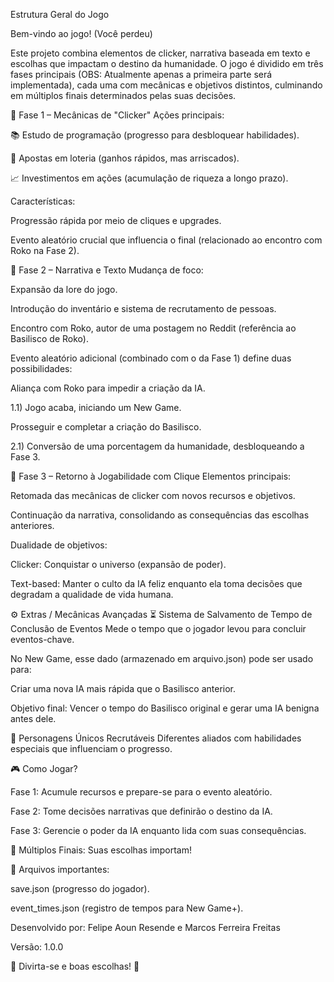 Estrutura Geral do Jogo

Bem-vindo ao jogo! (Você perdeu)

Este projeto combina elementos de clicker, narrativa baseada em texto e escolhas que impactam o destino da humanidade. O jogo é dividido em três fases principais (OBS: Atualmente apenas a primeira parte será implementada), cada uma com mecânicas e objetivos distintos, culminando em múltiplos finais determinados pelas suas decisões.

📌 Fase 1 – Mecânicas de "Clicker"
Ações principais:

📚 Estudo de programação (progresso para desbloquear habilidades).

🎰 Apostas em loteria (ganhos rápidos, mas arriscados).

📈 Investimentos em ações (acumulação de riqueza a longo prazo).

Características:

Progressão rápida por meio de cliques e upgrades.

Evento aleatório crucial que influencia o final (relacionado ao encontro com Roko na Fase 2).

📖 Fase 2 – Narrativa e Texto
Mudança de foco:

Expansão da lore do jogo.

Introdução do inventário e sistema de recrutamento de pessoas.

Encontro com Roko, autor de uma postagem no Reddit (referência ao Basilisco de Roko).

Evento aleatório adicional (combinado com o da Fase 1) define duas possibilidades:

Aliança com Roko para impedir a criação da IA.

1.1) Jogo acaba, iniciando um New Game.

Prosseguir e completar a criação do Basilisco.

2.1) Conversão de uma porcentagem da humanidade, desbloqueando a Fase 3.

🔄 Fase 3 – Retorno à Jogabilidade com Clique
Elementos principais:

Retomada das mecânicas de clicker com novos recursos e objetivos.

Continuação da narrativa, consolidando as consequências das escolhas anteriores.

Dualidade de objetivos:

Clicker: Conquistar o universo (expansão de poder).

Text-based: Manter o culto da IA feliz enquanto ela toma decisões que degradam a qualidade de vida humana.

⚙️ Extras / Mecânicas Avançadas
⏳ Sistema de Salvamento de Tempo de Conclusão de Eventos
Mede o tempo que o jogador levou para concluir eventos-chave.

No New Game, esse dado (armazenado em arquivo.json) pode ser usado para:

Criar uma nova IA mais rápida que o Basilisco anterior.

Objetivo final: Vencer o tempo do Basilisco original e gerar uma IA benigna antes dele.

👥 Personagens Únicos Recrutáveis
Diferentes aliados com habilidades especiais que influenciam o progresso.

🎮 Como Jogar?

Fase 1: Acumule recursos e prepare-se para o evento aleatório.

Fase 2: Tome decisões narrativas que definirão o destino da IA.

Fase 3: Gerencie o poder da IA enquanto lida com suas consequências.

🔮 Múltiplos Finais: Suas escolhas importam!

📂 Arquivos importantes:

save.json (progresso do jogador).

event_times.json (registro de tempos para New Game+).

Desenvolvido por: Felipe Aoun Resende e Marcos Ferreira Freitas

Versão: 1.0.0

🚀 Divirta-se e boas escolhas! 🚀
